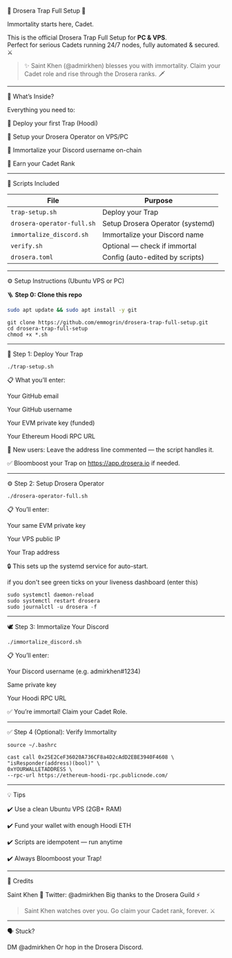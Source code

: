 🧡 Drosera Trap Full Setup 🧡

Immortality starts here, Cadet.

This is the official Drosera Trap Full Setup for **PC & VPS**.  
Perfect for serious Cadets running 24/7 nodes, fully automated & secured. ⚔️

> ✨ Saint Khen (@admirkhen) blesses you with immortality.
Claim your Cadet role and rise through the Drosera ranks. 🗡️


---

🧱 What’s Inside?

Everything you need to:

📌 Deploy your first Trap (Hoodi)

📌 Setup your Drosera Operator on VPS/PC

📌 Immortalize your Discord username on-chain

🏅 Earn your Cadet Rank


---

📂 Scripts Included

| File | Purpose |
| ---- | ------- |
| `trap-setup.sh` | Deploy your Trap |
| `drosera-operator-full.sh` | Setup Drosera Operator (systemd) |
| `immortalize_discord.sh` | Immortalize your Discord name |
| `verify.sh` | Optional — check if immortal |
| `drosera.toml` | Config (auto-edited by scripts) |


---

⚙️ Setup Instructions (Ubuntu VPS or PC)

🪜 **Step 0: Clone this repo**

```bash
sudo apt update && sudo apt install -y git
```
```
git clone https://github.com/emmogrin/drosera-trap-full-setup.git
cd drosera-trap-full-setup
chmod +x *.sh
```

---

🐳 Step 1: Deploy Your Trap
```
./trap-setup.sh
```
📋 What you’ll enter:

Your GitHub email

Your GitHub username

Your EVM private key (funded)

Your Ethereum Hoodi RPC URL


🚨 New users: Leave the address line commented — the script handles it.

✅ Bloomboost your Trap on https://app.drosera.io if needed.


---

⚙️ Step 2: Setup Drosera Operator
```
./drosera-operator-full.sh
```
📋 You’ll enter:

Your same EVM private key

Your VPS public IP

Your Trap address


🔒 This sets up the systemd service for auto-start.

if you don't see green ticks on your liveness dashboard (enter this)
```
sudo systemctl daemon-reload
sudo systemctl restart drosera
sudo journalctl -u drosera -f
```


---

🕊️ Step 3: Immortalize Your Discord
```
./immortalize_discord.sh
```
📋 You’ll enter:

Your Discord username (e.g. admirkhen#1234)

Same private key

Your Hoodi RPC URL


✅ You’re immortal! Claim your Cadet Role.


---

✅ Step 4 (Optional): Verify Immortality
```
source ~/.bashrc
```
```
cast call 0x25E2CeF36020A736CF8a4D2cAdD2EBE3940F4608 \
"isResponder(address)(bool)" \
0xYOURWALLETADDRESS \
--rpc-url https://ethereum-hoodi-rpc.publicnode.com/

```
---

💡 Tips

✔️ Use a clean Ubuntu VPS (2GB+ RAM)

✔️ Fund your wallet with enough Hoodi ETH

✔️ Scripts are idempotent — run anytime

✔️ Always Bloomboost your Trap!


---

👑 Credits

Saint Khen 🧡 Twitter: @admirkhen
Big thanks to the Drosera Guild ⚡

> Saint Khen watches over you. Go claim your Cadet rank, forever. ⚔️




---

🗣 Stuck?

DM @admirkhen
Or hop in the Drosera Discord.
